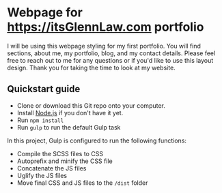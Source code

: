 # Webpage for <https://itsGlennLaw.com> portfolio

I will be using this webpage styling for my first portfolio. You will find sections, about me, my portfolio, blog, and my contact details. Please feel free to reach out to me for any questions or if you'd like to use this layout design. Thank you for taking the time to look at my website.

## Quickstart guide

- Clone or download this Git repo onto your computer.
- Install [Node.js](https://nodejs.org/en/) if you don't have it yet.
- Run `npm install`
- Run `gulp` to run the default Gulp task

In this project, Gulp is configured to run the following functions:

- Compile the SCSS files to CSS
- Autoprefix and minify the CSS file
- Concatenate the JS files
- Uglify the JS files
- Move final CSS and JS files to the `/dist` folder
